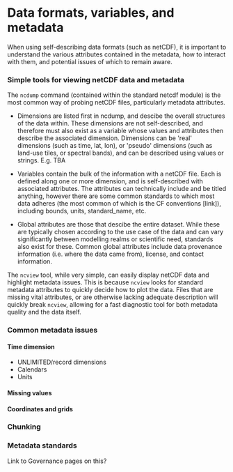 # Data formats, variables, and metadata

When using self-describing data formats (such as netCDF), it is important to understand the various attributes contained in the metadata, how to interact with them, and potential issues of which to remain aware.

### Simple tools for viewing netCDF data and metadata 
The `ncdump` command (contained within the standard netcdf module) is the most common way of probing netCDF files, particularly metadata attributes.

- Dimensions are listed first in ncdump, and descibe the overall structures of the data within. These dimensions are not self-described, and therefore must also exist as a variable whose values and attributes then describe the associated dimension. Dimensions can be 'real' dimensions (such as time, lat, lon), or 'pseudo' dimensions (such as land-use tiles, or spectral bands), and can be described using values or strings.
E.g. TBA

- Variables contain the bulk of the information with a netCDF file. Each is defined along one or more dimension, and is self-described with associated attributes. The attributes can technically include and be titled anything, however there are some common standards to which most data adheres (the most common of which is the CF conventions \[link\]), including bounds, units, standard_name, etc.

- Global attributes are those that descibe the entire dataset. While these are typically chosen according to the use case of the data and can vary significantly between modelling realms or scientific need, standards also exist for these. Common global attributes include data provenance information (i.e. where the data came from), license, and contact information.

The `ncview` tool, while very simple, can easily display netCDF data and highlight metadata issues. This is because `ncview` looks for standard metadata attributes to quickly decide how to plot the data. Files that are missing vital attributes, or are otherwise lacking adequate description will quickly break `ncview`, allowing for a fast diagnostic tool for both metadata quality and the data itself.


### Common metadata issues
#### Time dimension
- UNLIMITED/record dimensions
- Calendars
- Units

#### Missing values


#### Coordinates and grids


### Chunking



### Metadata standards
Link to Governance pages on this?
